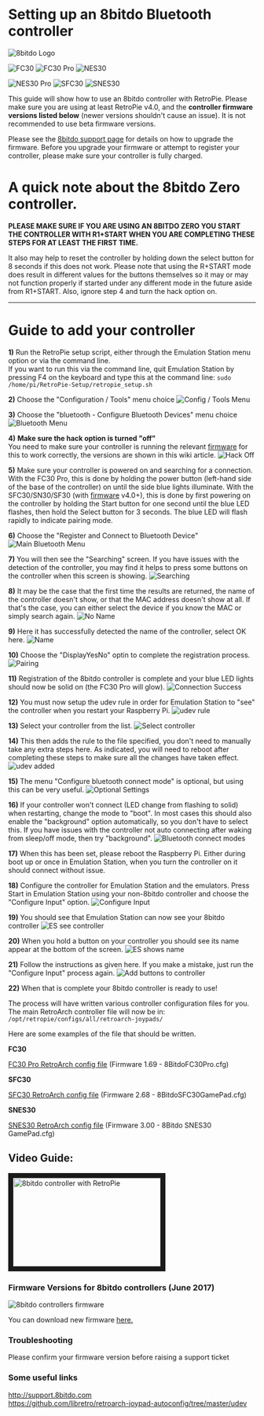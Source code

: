 # Setting up an 8bitdo Bluetooth controller
![8bitdo Logo](http://www.8bitdo.com/images/logo.png)

![FC30](https://s21.postimg.cc/nvr2zk54j/fc30.png)
![FC30 Pro](https://s21.postimg.cc/muquafo4z/FC30_Pro.jpg)
![NES30](https://s21.postimg.cc/3qxiu3bar/nes30_1.jpg)

![NES30 Pro](https://s21.postimg.cc/vsbk7sgkz/NES30_Pro.jpg)
![SFC30](https://s21.postimg.cc/tp1504gs3/sfc30_1.jpg)
![SNES30](https://s21.postimg.cc/q6p53qfw3/snes30_1.jpg)

This guide will show how to use an 8bitdo controller with RetroPie.
Please make sure you are using at least RetroPie v4.0, and the **controller firmware versions listed below** (newer versions shouldn't cause an issue). It is not recommended to use beta firmware versions.

Please see the [8bitdo support page](http://support.8bitdo.com) for details on how to upgrade the firmware. Before you upgrade your firmware or attempt to register your controller, please make sure your controller is fully charged.  

#  A quick note about the 8bitdo Zero controller.

**PLEASE MAKE SURE IF YOU ARE USING AN 8BITDO ZERO YOU START THE CONTROLLER WITH R1+START WHEN YOU ARE COMPLETING THESE STEPS FOR AT LEAST THE FIRST TIME.**

It also may help to reset the controller by holding down the select button for 8 seconds if this does not work. Please note that using the R+START mode does result in different values for the buttons themselves so it may or may not function properly if started under any different mode in the future aside from R1+START. Also, ignore step 4 and turn the hack option on.

***

# Guide to add your controller

**1)** Run the RetroPie setup script, either through the Emulation Station menu option or via the command line.  
If you want to run this via the command line, quit Emulation Station by pressing F4 on the keyboard and type this at the command line: `sudo /home/pi/RetroPie-Setup/retropie_setup.sh`

**2)** Choose the "Configuration / Tools" menu choice
![Config / Tools Menu](https://s22.postimg.cc/7043daech/1_Config_Tools.jpg)

**3)** Choose the "bluetooth - Configure Bluetooth Devices" menu choice
![Bluetooth Menu](https://s22.postimg.cc/ofy9ezdb5/2_Bluetooth_Menu.jpg)

**4)** **Make sure the hack option is turned "off"**  
You need to make sure your controller is running the relevant [firmware](https://github.com/RetroPie/RetroPie-Setup/wiki/8Bitdo-Controller#firmware-versions-for-8bitdo-controllers) for this to work correctly, the versions are shown in this wiki article.
![Hack Off](https://s22.postimg.cc/df349yl29/2_5_Turn_hack_off.jpg)

**5)** Make sure your controller is powered on and searching for a connection.
With the FC30 Pro, this is done by holding the power button (left-hand side of the base of the controller) on until the side blue lights illuminate. With the SFC30/SN30/SF30 (with [firmware](https://github.com/RetroPie/RetroPie-Setup/wiki/8Bitdo-Controller#firmware-versions-for-8bitdo-controllers) v4.0+), this is done by first powering on the controller by holding the Start button for one second until the blue LED flashes, then hold the Select button for 3 seconds. The blue LED will flash rapidly to indicate pairing mode.

**6)** Choose the "Register and Connect to Bluetooth Device"
![Main Bluetooth Menu](https://s22.postimg.cc/lai92ik2p/3_Main_Bluetooth_Menu.jpg)

**7)** You will then see the "Searching" screen. If you have issues with the detection of the controller, you may find it helps to press some buttons on the controller when this screen is showing.
![Searching](https://s22.postimg.cc/3lqiaw8bl/4_Searching.jpg)

**8)** It may be the case that the first time the results are returned, the name of the controller doesn't show, or that the MAC address doesn't show at all. If that's the case, you can either select the device if you know the MAC or simply search again.
![No Name](https://s22.postimg.cc/g1n84n1nl/5_Search_Results_No_Name.jpg)

**9)** Here it has successfully detected the name of the controller, select OK here.
![Name](https://s22.postimg.cc/tju4gxdsx/6_Search_Results_Name.jpg)

**10)** Choose the "DisplayYesNo" optin to complete the registration process.
![Pairing](https://s22.postimg.cc/v05mz2gpt/7_Pairing.jpg)

**11)** Registration of the 8bitdo controller is complete and your blue LED lights should now be solid on (the FC30 Pro will glow).
![Connection Success](https://s22.postimg.cc/jp2zap9up/8_Connection_Success.jpg)

**12)** You must now setup the udev rule in order for Emulation Station to "see" the controller when you restart your Raspberry Pi.
![udev rule](https://s22.postimg.cc/ksn3mnuht/9_Setup_Udev_Menu.jpg)

**13)** Select your controller from the list.
![Select controller](https://s22.postimg.cc/tc6hkf2u9/10_Choose_device_for_udev.jpg)

**14)** This then adds the rule to the file specified, you don't need to manually take any extra steps here.
As indicated, you will need to reboot after completing these steps to make sure all the changes have taken effect.
![udev added](https://s22.postimg.cc/w7jkra6u9/11_Udev_rule_added.jpg)

**15)** The menu "Configure bluetooth connect mode" is optional, but using this can be very useful.
![Optional Settings](https://s22.postimg.cc/cqyv4rbq9/12_Optional_settings.jpg)

**16)** If your controller won't connect (LED change from flashing to solid) when restarting, change the mode to "boot". In most cases this should also enable the "background" option automatically, so you don't have to select this. If you have issues with the controller not auto connecting after waking from sleep/off mode, then try "background".
![Bluetooth connect modes](https://s22.postimg.cc/7gyhr7gv5/13_Bluetooth_connect_modes.jpg)

**17)** When this has been set, please reboot the Raspberry Pi.
Either during boot up or once in Emulation Station, when you turn the controller on it should connect without issue.

**18)** Configure the controller for Emulation Station and the emulators. Press Start in Emulation Station using your non-8bitdo controller and choose the "Configure Input" option.
![Configure Input](https://s22.postimg.cc/9msslpkbl/14_Configure_Input_ES.jpg)

**19)** You should see that Emulation Station can now see your 8bitdo controller
![ES see controller](https://s22.postimg.cc/vahqw5kpt/15_Game_Pads_Detected.jpg)

**20)** When you hold a button on your controller you should see its name appear at the bottom of the screen.
![ES shows name](https://s22.postimg.cc/4qp5u0k69/16_Game_Pads_Detected_FC30_Pro.jpg)

**21)** Follow the instructions as given here. If you make a mistake, just run the "Configure Input" process again.
![Add buttons to controller](https://s22.postimg.cc/dmzxxyash/17_Configuring_Game_Pad.jpg)

**22)** When that is complete your 8bitdo controller is ready to use!

The process will have written various controller configuration files for you.
The main RetroArch controller file will now be in:
`/opt/retropie/configs/all/retroarch-joypads/`

Here are some examples of the file that should be written. 

**FC30**

[FC30 Pro RetroArch config file](http://pastebin.com/raw/YCj3NW0h) (Firmware 1.69 - 8BitdoFC30Pro.cfg) 

**SFC30**

[SFC30 RetroArch config file](http://pastebin.com/raw/ZKbDkCBt) (Firmware 2.68 - 8BitdoSFC30GamePad.cfg)

**SNES30**

[SNES30 RetroArch config file](https://pastebin.com/raw/pfRyAk9s) (Firmware 3.00 - 8Bitdo SNES30 GamePad.cfg)

## Video Guide:
<a href="https://www.youtube.com/watch?v=e2We6AElqg8" target="_blank"><img src="https://i.ytimg.com/vi_webp/e2We6AElqg8/mqdefault.webp" 
alt="8bitdo controller with RetroPie" width="300" height="180" border="10" /></a>

### Firmware Versions for 8bitdo controllers (June 2017)
![8bitdo controllers firmware](https://s3.postimg.cc/j47k633fn/8bitdo-firmware.png)  

You can download new firmware [here.](http://support.8bitdo.com)

### Troubleshooting
Please confirm your firmware version before raising a support ticket

### Some useful links
http://support.8bitdo.com  
https://github.com/libretro/retroarch-joypad-autoconfig/tree/master/udev